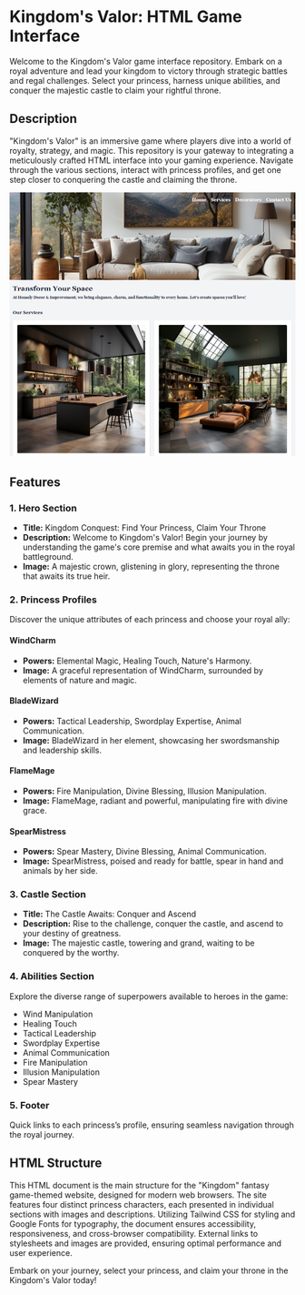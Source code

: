 # Kingdom's Valor: HTML Game Interface

Welcome to the Kingdom's Valor game interface repository. Embark on a royal adventure and lead your kingdom to victory through strategic battles and regal challenges. Select your princess, harness unique abilities, and conquer the majestic castle to claim your rightful throne.

## Description

"Kingdom's Valor" is an immersive game where players dive into a world of royalty, strategy, and magic. This repository is your gateway to integrating a meticulously crafted HTML interface into your gaming experience. Navigate through the various sections, interact with princess profiles, and get one step closer to conquering the castle and claiming the throne.

![Screenshot of the Website](https://github.com/WebDevVenus/home-decoration/blob/main/images/webpage.png?raw=true)

## Features

### 1. Hero Section
- **Title:** Kingdom Conquest: Find Your Princess, Claim Your Throne
- **Description:** Welcome to Kingdom's Valor! Begin your journey by understanding the game's core premise and what awaits you in the royal battleground.
- **Image:** A majestic crown, glistening in glory, representing the throne that awaits its true heir.

### 2. Princess Profiles
Discover the unique attributes of each princess and choose your royal ally:

#### WindCharm
- **Powers:** Elemental Magic, Healing Touch, Nature's Harmony.
- **Image:** A graceful representation of WindCharm, surrounded by elements of nature and magic.

#### BladeWizard
- **Powers:** Tactical Leadership, Swordplay Expertise, Animal Communication.
- **Image:** BladeWizard in her element, showcasing her swordsmanship and leadership skills.

#### FlameMage
- **Powers:** Fire Manipulation, Divine Blessing, Illusion Manipulation.
- **Image:** FlameMage, radiant and powerful, manipulating fire with divine grace.

#### SpearMistress
- **Powers:** Spear Mastery, Divine Blessing, Animal Communication.
- **Image:** SpearMistress, poised and ready for battle, spear in hand and animals by her side.

### 3. Castle Section
- **Title:** The Castle Awaits: Conquer and Ascend
- **Description:** Rise to the challenge, conquer the castle, and ascend to your destiny of greatness.
- **Image:** The majestic castle, towering and grand, waiting to be conquered by the worthy.

### 4. Abilities Section
Explore the diverse range of superpowers available to heroes in the game:
- Wind Manipulation
- Healing Touch
- Tactical Leadership
- Swordplay Expertise
- Animal Communication
- Fire Manipulation
- Illusion Manipulation
- Spear Mastery

### 5. Footer
Quick links to each princess’s profile, ensuring seamless navigation through the royal journey.

## HTML Structure

This HTML document is the main structure for the "Kingdom" fantasy game-themed website, designed for modern web browsers. The site features four distinct princess characters, each presented in individual sections with images and descriptions. Utilizing Tailwind CSS for styling and Google Fonts for typography, the document ensures accessibility, responsiveness, and cross-browser compatibility. External links to stylesheets and images are provided, ensuring optimal performance and user experience.

Embark on your journey, select your princess, and claim your throne in the Kingdom's Valor today!
